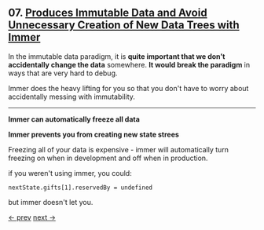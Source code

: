 ## 07. [Produces Immutable Data and Avoid Unnecessary Creation of New Data Trees with Immer](https://egghead.io/lessons/javascript-produces-immutable-data-and-avoid-unnecessary-creation-of-new-data-trees-with-immer)

In the immutable data paradigm, it is **quite important that we don’t accidentally change the data** somewhere. **It would break the paradigm** in ways that are very hard to debug.

Immer does the heavy lifting for you so that you don't have to worry about accidentally messing with immutability.

---

**Immer can automatically freeze all data**

**Immer prevents you from creating new state strees**

Freezing all of your data is expensive - immer will automatically turn freezing on when in development and off when in production.

if you weren't using immer, you could:

    nextState.gifts[1].reservedBy = undefined

but immer doesn't let you.

[<- prev](https://github.com/zacjones93/Community-Notes-Immutable-JavaScript-Data-Structures-with-Immer/blob/master/lessons/03-simplify-immer-producer-functions-using-currying.md) [next ->](https://github.com/zacjones93/Community-Notes-Immutable-JavaScript-Data-Structures-with-Immer/blob/master/lessons/05-immutable-update-state-inside-react-components-with-useimmer.md)
